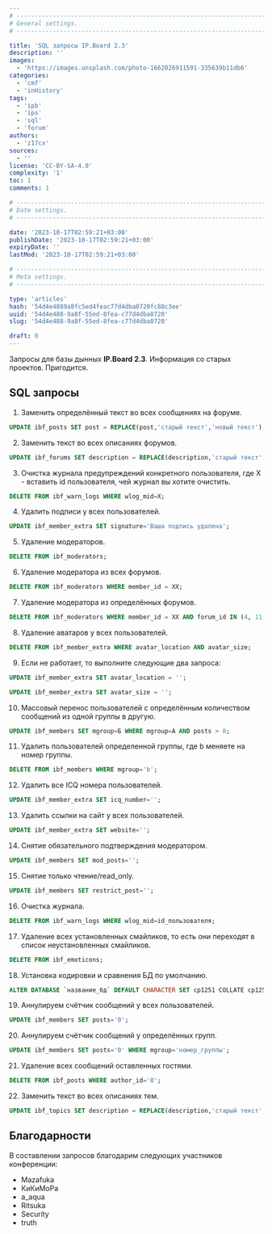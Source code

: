 ```yaml
---
# -------------------------------------------------------------------------------------------------------------------- #
# General settings.
# -------------------------------------------------------------------------------------------------------------------- #

title: 'SQL запросы IP.Board 2.3'
description: ''
images:
  - 'https://images.unsplash.com/photo-1662026911591-335639b11db6'
categories:
  - 'cmf'
  - 'inHistory'
tags:
  - 'ipb'
  - 'ips'
  - 'sql'
  - 'forum'
authors:
  - 'z17cx'
sources:
  - ''
license: 'CC-BY-SA-4.0'
complexity: '1'
toc: 1
comments: 1

# -------------------------------------------------------------------------------------------------------------------- #
# Date settings.
# -------------------------------------------------------------------------------------------------------------------- #

date: '2023-10-17T02:59:21+03:00'
publishDate: '2023-10-17T02:59:21+03:00'
expiryDate: ''
lastMod: '2023-10-17T02:59:21+03:00'

# -------------------------------------------------------------------------------------------------------------------- #
# Meta settings.
# -------------------------------------------------------------------------------------------------------------------- #

type: 'articles'
hash: '54d4e4889a8fc5ed4feac77d4dba0720fc88c3ee'
uuid: '54d4e488-9a8f-55ed-8fea-c77d4dba0720'
slug: '54d4e488-9a8f-55ed-8fea-c77d4dba0720'

draft: 0
---
```


Запросы для базы дынных **IP.Board 2.3**. Информация со старых проектов. Пригодится.

<!--more-->

## SQL запросы

1. Заменить определённый текст во всех сообщениях на форуме.

```sql
UPDATE ibf_posts SET post = REPLACE(post,'старый текст','новый текст');
```

2. Заменить текст во всех описаниях форумов.

```sql
UPDATE ibf_forums SET description = REPLACE(description,'старый текст','новый текст');
```

3. Очистка журнала предупреждений конкретного пользователя, где X - вставить id пользователя, чей журнал вы хотите очистить.

```sql
DELETE FROM ibf_warn_logs WHERE wlog_mid=X;
```

4. Удалить подписи у всех пользователей.

```sql
UPDATE ibf_member_extra SET signature='Ваша подпись удалена';
```

5. Удаление модераторов.

```sql
DELETE FROM ibf_moderators;
```

6. Удаление модератора из всех форумов.

```sql
DELETE FROM ibf_moderators WHERE member_id = XX;
```

7. Удаление модератора из определённых форумов.

```sql
DELETE FROM ibf_moderators WHERE member_id = XX AND forum_id IN (4, 11, 22, 25);
```

8. Удаление аватаров у всех пользователей.

```sql
DELETE FROM ibf_member_extra WHERE avatar_location AND avatar_size;
```

9. Если не работает, то выполните следующие два запроса:

```sql
UPDATE ibf_member_extra SET avatar_location = '';
```

```sql
UPDATE ibf_member_extra SET avatar_size = '';
```

10. Массовый перенос пользователей c определённым количеством сообщений из одной группы в другую.

```sql
UPDATE ibf_members SET mgroup=Б WHERE mgroup=А AND posts > 0;
```

11. Удалить пользователей определенной группы, где b меняете на номер группы.

```sql
DELETE FROM ibf_members WHERE mgroup='b';
```

12. Удалить все ICQ номера пользователей.

```sql
UPDATE ibf_member_extra SET icq_number='';
```

13. Удалить ссылки на сайт у всех пользователей.

```sql
UPDATE ibf_member_extra SET website='';
```

14. Снятие обязательного подтверждения модератором.

```sql
UPDATE ibf_members SET mod_posts='';
```

15. Снятие только чтение/read_only.

```sql
UPDATE ibf_members SET restrict_post='';
```

16. Очистка журнала.

```sql
DELETE FROM ibf_warn_logs WHERE wlog_mid=id_пользователя;
```

17. Удаление всех установленных смайликов, то есть они переходят в список неустановленных смайликов.

```sql
DELETE FROM ibf_emoticons;
```

18. Установка кодировки и сравнения БД по умолчанию.

```sql
ALTER DATABASE `название_бд` DEFAULT CHARACTER SET cp1251 COLLATE cp1251_general_ci;
```

19. Аннулируем счётчик сообщений у всех пользователей.

```sql
UPDATE ibf_members SET posts='0';
```

20. Аннулируем счётчик сообщений у определённых групп.

```sql
UPDATE ibf_members SET posts='0' WHERE mgroup='номер_группы';
```

21. Удаление всех сообщений оставленных гостями.

```sql
DELETE FROM ibf_posts WHERE author_id='0';
```

22. Заменить текст во всех описаниях тем.

```sql
UPDATE ibf_topics SET description = REPLACE(description,'старый текст','новый текст');
```

## Благодарности

В составлении запросов благодарим следующих участников конференции:

- Mazafuka
- КиКиМоРа
- a_aqua
- Ritsuka
- Security
- truth
